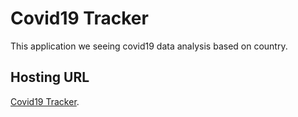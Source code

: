 # Covid19 Tracker
This application we seeing covid19 data analysis based on country. 

## Hosting URL
[Covid19 Tracker](https://jay-covid19-tracker.netlify.app/). 



